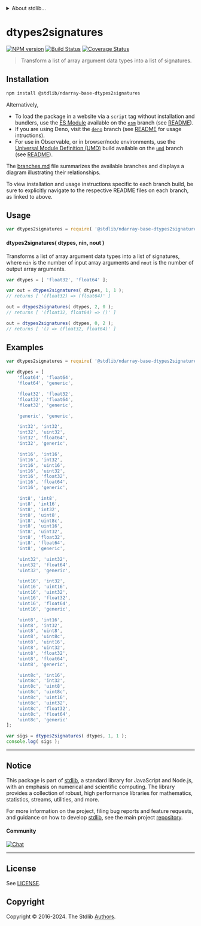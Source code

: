 <!--

@license Apache-2.0

Copyright (c) 2020 The Stdlib Authors.

Licensed under the Apache License, Version 2.0 (the "License");
you may not use this file except in compliance with the License.
You may obtain a copy of the License at

   http://www.apache.org/licenses/LICENSE-2.0

Unless required by applicable law or agreed to in writing, software
distributed under the License is distributed on an "AS IS" BASIS,
WITHOUT WARRANTIES OR CONDITIONS OF ANY KIND, either express or implied.
See the License for the specific language governing permissions and
limitations under the License.

-->


<details>
  <summary>
    About stdlib...
  </summary>
  <p>We believe in a future in which the web is a preferred environment for numerical computation. To help realize this future, we've built stdlib. stdlib is a standard library, with an emphasis on numerical and scientific computation, written in JavaScript (and C) for execution in browsers and in Node.js.</p>
  <p>The library is fully decomposable, being architected in such a way that you can swap out and mix and match APIs and functionality to cater to your exact preferences and use cases.</p>
  <p>When you use stdlib, you can be absolutely certain that you are using the most thorough, rigorous, well-written, studied, documented, tested, measured, and high-quality code out there.</p>
  <p>To join us in bringing numerical computing to the web, get started by checking us out on <a href="https://github.com/stdlib-js/stdlib">GitHub</a>, and please consider <a href="https://opencollective.com/stdlib">financially supporting stdlib</a>. We greatly appreciate your continued support!</p>
</details>

# dtypes2signatures

[![NPM version][npm-image]][npm-url] [![Build Status][test-image]][test-url] [![Coverage Status][coverage-image]][coverage-url] <!-- [![dependencies][dependencies-image]][dependencies-url] -->

> Transform a list of array argument data types into a list of signatures.

<!-- Section to include introductory text. Make sure to keep an empty line after the intro `section` element and another before the `/section` close. -->

<section class="intro">

</section>

<!-- /.intro -->

<!-- Package usage documentation. -->

<section class="installation">

## Installation

```bash
npm install @stdlib/ndarray-base-dtypes2signatures
```

Alternatively,

-   To load the package in a website via a `script` tag without installation and bundlers, use the [ES Module][es-module] available on the [`esm`][esm-url] branch (see [README][esm-readme]).
-   If you are using Deno, visit the [`deno`][deno-url] branch (see [README][deno-readme] for usage intructions).
-   For use in Observable, or in browser/node environments, use the [Universal Module Definition (UMD)][umd] build available on the [`umd`][umd-url] branch (see [README][umd-readme]).

The [branches.md][branches-url] file summarizes the available branches and displays a diagram illustrating their relationships.

To view installation and usage instructions specific to each branch build, be sure to explicitly navigate to the respective README files on each branch, as linked to above.

</section>

<section class="usage">

## Usage

```javascript
var dtypes2signatures = require( '@stdlib/ndarray-base-dtypes2signatures' );
```

#### dtypes2signatures( dtypes, nin, nout )

Transforms a list of array argument data types into a list of signatures, where `nin` is the number of input array arguments and `nout` is the number of output array arguments.

```javascript
var dtypes = [ 'float32', 'float64' ];

var out = dtypes2signatures( dtypes, 1, 1 );
// returns [ '(float32) => (float64)' ]

out = dtypes2signatures( dtypes, 2, 0 );
// returns [ '(float32, float64) => ()' ]

out = dtypes2signatures( dtypes, 0, 2 );
// returns [ '() => (float32, float64)' ]
```

</section>

<!-- /.usage -->

<!-- Package usage notes. Make sure to keep an empty line after the `section` element and another before the `/section` close. -->

<section class="notes">

</section>

<!-- /.notes -->

<!-- Package usage examples. -->

<section class="examples">

## Examples

<!-- eslint-disable array-element-newline -->

<!-- eslint no-undef: "error" -->

```javascript
var dtypes2signatures = require( '@stdlib/ndarray-base-dtypes2signatures' );

var dtypes = [
    'float64', 'float64',
    'float64', 'generic',

    'float32', 'float32',
    'float32', 'float64',
    'float32', 'generic',

    'generic', 'generic',

    'int32', 'int32',
    'int32', 'uint32',
    'int32', 'float64',
    'int32', 'generic',

    'int16', 'int16',
    'int16', 'int32',
    'int16', 'uint16',
    'int16', 'uint32',
    'int16', 'float32',
    'int16', 'float64',
    'int16', 'generic',

    'int8', 'int8',
    'int8', 'int16',
    'int8', 'int32',
    'int8', 'uint8',
    'int8', 'uint8c',
    'int8', 'uint16',
    'int8', 'uint32',
    'int8', 'float32',
    'int8', 'float64',
    'int8', 'generic',

    'uint32', 'uint32',
    'uint32', 'float64',
    'uint32', 'generic',

    'uint16', 'int32',
    'uint16', 'uint16',
    'uint16', 'uint32',
    'uint16', 'float32',
    'uint16', 'float64',
    'uint16', 'generic',

    'uint8', 'int16',
    'uint8', 'int32',
    'uint8', 'uint8',
    'uint8', 'uint8c',
    'uint8', 'uint16',
    'uint8', 'uint32',
    'uint8', 'float32',
    'uint8', 'float64',
    'uint8', 'generic',

    'uint8c', 'int16',
    'uint8c', 'int32',
    'uint8c', 'uint8',
    'uint8c', 'uint8c',
    'uint8c', 'uint16',
    'uint8c', 'uint32',
    'uint8c', 'float32',
    'uint8c', 'float64',
    'uint8c', 'generic'
];

var sigs = dtypes2signatures( dtypes, 1, 1 );
console.log( sigs );
```

</section>

<!-- /.examples -->

<!-- Section to include cited references. If references are included, add a horizontal rule *before* the section. Make sure to keep an empty line after the `section` element and another before the `/section` close. -->

<section class="references">

</section>

<!-- /.references -->

<!-- Section for related `stdlib` packages. Do not manually edit this section, as it is automatically populated. -->

<section class="related">

</section>

<!-- /.related -->

<!-- Section for all links. Make sure to keep an empty line after the `section` element and another before the `/section` close. -->


<section class="main-repo" >

* * *

## Notice

This package is part of [stdlib][stdlib], a standard library for JavaScript and Node.js, with an emphasis on numerical and scientific computing. The library provides a collection of robust, high performance libraries for mathematics, statistics, streams, utilities, and more.

For more information on the project, filing bug reports and feature requests, and guidance on how to develop [stdlib][stdlib], see the main project [repository][stdlib].

#### Community

[![Chat][chat-image]][chat-url]

---

## License

See [LICENSE][stdlib-license].


## Copyright

Copyright &copy; 2016-2024. The Stdlib [Authors][stdlib-authors].

</section>

<!-- /.stdlib -->

<!-- Section for all links. Make sure to keep an empty line after the `section` element and another before the `/section` close. -->

<section class="links">

[npm-image]: http://img.shields.io/npm/v/@stdlib/ndarray-base-dtypes2signatures.svg
[npm-url]: https://npmjs.org/package/@stdlib/ndarray-base-dtypes2signatures

[test-image]: https://github.com/stdlib-js/ndarray-base-dtypes2signatures/actions/workflows/test.yml/badge.svg?branch=v0.2.1
[test-url]: https://github.com/stdlib-js/ndarray-base-dtypes2signatures/actions/workflows/test.yml?query=branch:v0.2.1

[coverage-image]: https://img.shields.io/codecov/c/github/stdlib-js/ndarray-base-dtypes2signatures/main.svg
[coverage-url]: https://codecov.io/github/stdlib-js/ndarray-base-dtypes2signatures?branch=main

<!--

[dependencies-image]: https://img.shields.io/david/stdlib-js/ndarray-base-dtypes2signatures.svg
[dependencies-url]: https://david-dm.org/stdlib-js/ndarray-base-dtypes2signatures/main

-->

[chat-image]: https://img.shields.io/gitter/room/stdlib-js/stdlib.svg
[chat-url]: https://app.gitter.im/#/room/#stdlib-js_stdlib:gitter.im

[stdlib]: https://github.com/stdlib-js/stdlib

[stdlib-authors]: https://github.com/stdlib-js/stdlib/graphs/contributors

[umd]: https://github.com/umdjs/umd
[es-module]: https://developer.mozilla.org/en-US/docs/Web/JavaScript/Guide/Modules

[deno-url]: https://github.com/stdlib-js/ndarray-base-dtypes2signatures/tree/deno
[deno-readme]: https://github.com/stdlib-js/ndarray-base-dtypes2signatures/blob/deno/README.md
[umd-url]: https://github.com/stdlib-js/ndarray-base-dtypes2signatures/tree/umd
[umd-readme]: https://github.com/stdlib-js/ndarray-base-dtypes2signatures/blob/umd/README.md
[esm-url]: https://github.com/stdlib-js/ndarray-base-dtypes2signatures/tree/esm
[esm-readme]: https://github.com/stdlib-js/ndarray-base-dtypes2signatures/blob/esm/README.md
[branches-url]: https://github.com/stdlib-js/ndarray-base-dtypes2signatures/blob/main/branches.md

[stdlib-license]: https://raw.githubusercontent.com/stdlib-js/ndarray-base-dtypes2signatures/main/LICENSE

</section>

<!-- /.links -->
